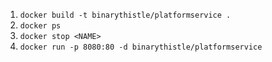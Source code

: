 1. `docker build -t binarythistle/platformservice .`
2. `docker ps`
3. `docker stop <NAME>`
4. `docker run -p 8080:80 -d binarythistle/platformservice`